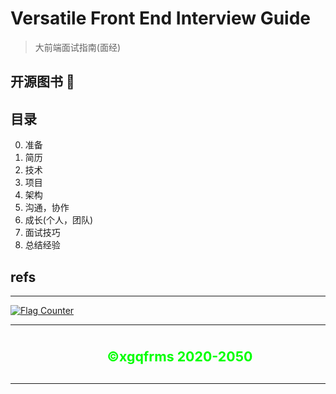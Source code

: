# Versatile Front End Interview Guide

> 大前端面试指南(面经)


## 开源图书 📖


## 目录

0. 准备
1. 简历
2. 技术
3. 项目
4. 架构
5. 沟通，协作
6. 成长(个人，团队)
7. 面试技巧
8. 总结经验


## refs



***

<div>
  <a href="https://info.flagcounter.com/FyJr">
    <img src="https://s11.flagcounter.com/count2/FyJr/bg_000000/txt_00FF00/border_FF00FF/columns_3/maxflags_12/viewers_0/labels_1/pageviews_1/flags_0/percent_1/" alt="Flag Counter" border="0">
  </a>
</div>


***

<blockquote style="display: flex; flex-flow: column; align-items: center; justify-content: center; text-align: center; border: none;">
  <h3><strong><span style="font-size: 16pt; color: #00ff00;">&copy;xgqfrms 2020-<span data-uid="copyright-aside">2050</span></strong></span</h3>
</blockquote>

***



